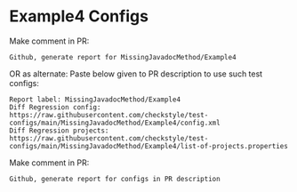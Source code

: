 # Example4 Configs
Make comment in PR:
```
Github, generate report for MissingJavadocMethod/Example4
```
OR as alternate:
Paste below given to PR description to use such test configs:
```
Report label: MissingJavadocMethod/Example4
Diff Regression config: https://raw.githubusercontent.com/checkstyle/test-configs/main/MissingJavadocMethod/Example4/config.xml
Diff Regression projects: https://raw.githubusercontent.com/checkstyle/test-configs/main/MissingJavadocMethod/Example4/list-of-projects.properties
```
Make comment in PR:
```
Github, generate report for configs in PR description
```
